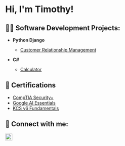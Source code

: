<h1>Hi, I'm Timothy!</h1>
                           
<h2>👨‍💻 Software Development Projects:</h2>

- <b>Python Django</b>
  - [Customer Relationship Management](https://github.com/timothysimeone/Django-CRM)

- <b>C#</b>
  - [Calculator](https://github.com/timothysimeone/calculator)

<h2>📄 Certifications</h2>
  
  - [CompTIA Security+](https://github.com/user-attachments/files/15506581/CompTIA.Security%2B.ce.certificate.pdf)
  - [Google AI Essentials](https://github.com/user-attachments/files/15814244/GoogleAIEssentials_Badge20240613-6-cgzkcq.pdf)
  - [KCS v6 Fundamentals](https://github.com/user-attachments/files/15506584/KCS_v6_Fundamentals_Certification.pdf)

<h2> 🤳 Connect with me:</h2>

[<img align="left" alt="TimothySimeone | LinkedIn" width="22px" src="https://cdn.jsdelivr.net/npm/simple-icons@v3/icons/linkedin.svg" />][linkedin]

[linkedin]: https://linkedin.com/in/timothy-simeone

<!--
**timothysimeone/timothysimeone** is a ✨ _special_ ✨ repository because its `README.md` (this file) appears on your GitHub profile.

Here are some ideas to get you started:

- 🔭 I’m currently working on ...
- 🌱 I’m currently learning ...
- 👯 I’m looking to collaborate on ...
- 🤔 I’m looking for help with ...
- 💬 Ask me about ...
- 📫 How to reach me: ...
- 😄 Pronouns: ...
- ⚡ Fun fact: ...
-->
